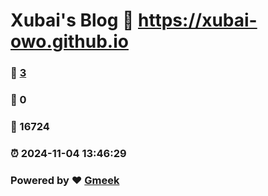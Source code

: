 # Xubai's Blog :link: https://xubai-owo.github.io 
### :page_facing_up: [3](https://xubai-owo.github.io/tag.html) 
### :speech_balloon: 0 
### :hibiscus: 16724 
### :alarm_clock: 2024-11-04 13:46:29 
### Powered by :heart: [Gmeek](https://github.com/Meekdai/Gmeek)
